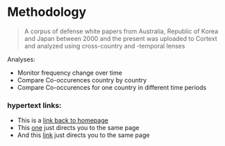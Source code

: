 # Methodology

> A corpus of defense white papers from Australia, Republic of Korea and Japan between 2000 and the present was uploaded to Cortext and analyzed using cross-country and -temporal lenses

Analyses:
- Monitor frequency change over time
- Compare Co-occurences country by country
- Compare Co-occurences for one country in different time periods



### hypertext links:

- This is a [link back to homepage](index.md)
- This [one](page1) just directs you to the same page
- And this [link](page2) just directs you to the same page
